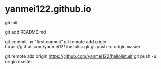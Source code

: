 # yanmei122.github.io
<p>git init
   
   git add README.md
<p>git commit -m "first commit"
git remote add origin https://github.com/yanmei122/hellolist.git
git push -u origin master

git remote add origin https://github.com/yanmei122/hellolist.git
git push -u origin master
